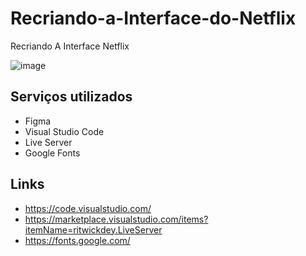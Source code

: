 # Recriando-a-Interface-do-Netflix
Recriando A Interface Netflix

![image](https://user-images.githubusercontent.com/92220593/147407156-26129b4f-748e-4929-b3ed-5ce8d213e582.png)


## Serviços utilizados

- Figma
- Visual Studio Code
- Live Server
- Google Fonts

## Links
- https://code.visualstudio.com/
- https://marketplace.visualstudio.com/items?itemName=ritwickdey.LiveServer
- https://fonts.google.com/
